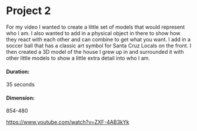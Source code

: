 # Project 2
For my video I wanted to create a little set of models that would represent who I am. I also wanted to add in a physical object in there to show how they react with each other and can combine to get what you want. I add in a soccer ball that has a classic art symbol for Santa Cruz Locals on the front. I then created a 3D model of the house I grew up in and surrounded it with other little models to show a little extra detail into who I am.
 
#### Duration:
 35 seconds
 
 #### Dimension:
 854-480
 
 
 
 https://www.youtube.com/watch?v=ZXF-4AB3kYk
